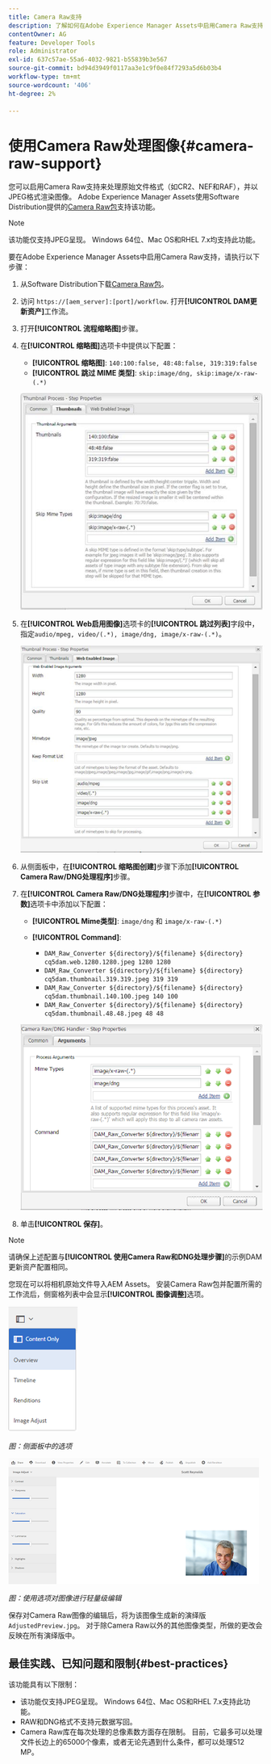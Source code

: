 ```yaml
---
title: Camera Raw支持
description: 了解如何在Adobe Experience Manager Assets中启用Camera Raw支持。
contentOwner: AG
feature: Developer Tools
role: Administrator
exl-id: 637c57ae-55a6-4032-9821-b55839b3e567
source-git-commit: bd94d3949f0117aa3e1c9f0e84f7293a5d6b03b4
workflow-type: tm+mt
source-wordcount: '406'
ht-degree: 2%

---
```


# 使用Camera Raw处理图像{#camera-raw-support}

您可以启用Camera Raw支持来处理原始文件格式（如CR2、NEF和RAF），并以JPEG格式渲染图像。 Adobe Experience Manager Assets使用Software Distribution提供的[Camera Raw包](https://experience.adobe.com/#/downloads/content/software-distribution/en/aem.html?package=/content/software-distribution/en/details.html/content/dam/aem/public/adobe/packages/aem630/product/assets/aem-assets-cameraraw-pkg)支持该功能。

>[!NOTE]
>
>该功能仅支持JPEG呈现。 Windows 64位、Mac OS和RHEL 7.x均支持此功能。

要在Adobe Experience Manager Assets中启用Camera Raw支持，请执行以下步骤：

1. 从Software Distribution下载[Camera Raw包](https://experience.adobe.com/#/downloads/content/software-distribution/en/aem.html?package=/content/software-distribution/en/details.html/content/dam/aem/public/adobe/packages/aem630/product/assets/aem-assets-cameraraw-pkg)。

1. 访问 `https://[aem_server]:[port]/workflow`. 打开&#x200B;**[!UICONTROL DAM更新资产]**&#x200B;工作流。

1. 打开&#x200B;**[!UICONTROL 流程缩略图]**&#x200B;步骤。

1. 在&#x200B;**[!UICONTROL 缩略图]**&#x200B;选项卡中提供以下配置：

   * **[!UICONTROL 缩略图]**:  `140:100:false, 48:48:false, 319:319:false`
   * **[!UICONTROL 跳过 MIME 类型]**: `skip:image/dng, skip:image/x-raw-(.*)`

   ![奇利马奇](assets/chlimage_1-334.png)

1. 在&#x200B;**[!UICONTROL Web启用图像]**&#x200B;选项卡的&#x200B;**[!UICONTROL 跳过列表]**&#x200B;字段中，指定`audio/mpeg, video/(.*), image/dng, image/x-raw-(.*)`。

   ![奇利马奇](assets/chlimage_1-335.png)

1. 从侧面板中，在&#x200B;**[!UICONTROL 缩略图创建]**&#x200B;步骤下添加&#x200B;**[!UICONTROL Camera Raw/DNG处理程序]**&#x200B;步骤。

1. 在&#x200B;**[!UICONTROL Camera Raw/DNG处理程序]**&#x200B;步骤中，在&#x200B;**[!UICONTROL 参数]**&#x200B;选项卡中添加以下配置：

   * **[!UICONTROL Mime类型]**: `image/dng` 和  `image/x-raw-(.*)`
   * **[!UICONTROL Command]**:

      * `DAM_Raw_Converter ${directory}/${filename} ${directory} cq5dam.web.1280.1280.jpeg 1280 1280`
      * `DAM_Raw_Converter ${directory}/${filename} ${directory} cq5dam.thumbnail.319.319.jpeg 319 319`
      * `DAM_Raw_Converter ${directory}/${filename} ${directory} cq5dam.thumbnail.140.100.jpeg 140 100`
      * `DAM_Raw_Converter ${directory}/${filename} ${directory} cq5dam.thumbnail.48.48.jpeg 48 48`

   ![chlimage_1-336](assets/chlimage_1-336.png)

1. 单击&#x200B;**[!UICONTROL 保存]**。

>[!NOTE]
>
>请确保上述配置与&#x200B;**[!UICONTROL 使用Camera Raw和DNG处理步骤]**&#x200B;的示例DAM更新资产配置相同。

您现在可以将相机原始文件导入AEM Assets。 安装Camera Raw包并配置所需的工作流后，侧窗格列表中会显示&#x200B;**[!UICONTROL 图像调整]**&#x200B;选项。

![chlimage_1-337](assets/chlimage_1-337.png)

*图：侧面板中的选项*

![chlimage_1-338](assets/chlimage_1-338.png)

*图：使用选项对图像进行轻量级编辑*

保存对Camera Raw图像的编辑后，将为该图像生成新的演绎版`AdjustedPreview.jpg`。 对于除Camera Raw以外的其他图像类型，所做的更改会反映在所有演绎版中。

## 最佳实践、已知问题和限制{#best-practices}

该功能具有以下限制：

* 该功能仅支持JPEG呈现。 Windows 64位、Mac OS和RHEL 7.x支持此功能。
* RAW和DNG格式不支持元数据写回。
* Camera Raw库在每次处理的总像素数方面存在限制。 目前，它最多可以处理文件长边上的65000个像素，或者无论先遇到什么条件，都可以处理512 MP。

